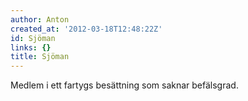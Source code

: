 ```yaml
---
author: Anton
created_at: '2012-03-18T12:48:22Z'
id: Sjöman
links: {}
title: Sjöman
---
```


Medlem i ett fartygs besättning som saknar befälsgrad.
